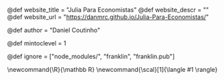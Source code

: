 <!--
Add here global page variables to use throughout your
website.
The website_* must be defined for the RSS to work
-->
@def website_title = "Julia Para Economistas"
@def website_descr = ""
@def website_url   = "https://danmrc.github.io/Julia-Para-Economistas/"

@def author = "Daniel Coutinho"

@def mintoclevel = 1

<!--
Add here files or directories that should be ignored by Franklin, otherwise
these files might be copied and, if markdown, processed by Franklin which
you might not want. Indicate directories by ending the name with a `/`.
-->
@def ignore = ["node_modules/", "franklin", "franklin.pub"]

<!--
Add here global latex commands to use throughout your
pages. It can be math commands but does not need to be.
For instance:
* \newcommand{\phrase}{This is a long phrase to copy.}
-->
\newcommand{\R}{\mathbb R}
\newcommand{\scal}[1]{\langle #1 \rangle}

